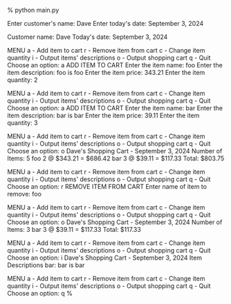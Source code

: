 % python main.py

Enter customer's name:
Dave
Enter today's date:
September 3, 2024

Customer name: Dave
Today's date: September 3, 2024

MENU
a - Add item to cart
r - Remove item from cart
c - Change item quantity
i - Output items' descriptions
o - Output shopping cart
q - Quit
Choose an option:
a
ADD ITEM TO CART
Enter the item name:
foo
Enter the item description:
foo is foo
Enter the item price:
343.21
Enter the item quantity:
2

MENU
a - Add item to cart
r - Remove item from cart
c - Change item quantity
i - Output items' descriptions
o - Output shopping cart
q - Quit
Choose an option:
a
ADD ITEM TO CART
Enter the item name:
bar
Enter the item description:
bar is bar
Enter the item price:
39.11
Enter the item quantity:
3

MENU
a - Add item to cart
r - Remove item from cart
c - Change item quantity
i - Output items' descriptions
o - Output shopping cart
q - Quit
Choose an option:
o
Dave's Shopping Cart - September 3, 2024
Number of Items: 5
foo 2 @ $343.21 = $686.42
bar 3 @ $39.11 = $117.33
Total: $803.75

MENU
a - Add item to cart
r - Remove item from cart
c - Change item quantity
i - Output items' descriptions
o - Output shopping cart
q - Quit
Choose an option:
r
REMOVE ITEM FROM CART
Enter name of item to remove:
foo

MENU
a - Add item to cart
r - Remove item from cart
c - Change item quantity
i - Output items' descriptions
o - Output shopping cart
q - Quit
Choose an option:
o
Dave's Shopping Cart - September 3, 2024
Number of Items: 3
bar 3 @ $39.11 = $117.33
Total: $117.33

MENU
a - Add item to cart
r - Remove item from cart
c - Change item quantity
i - Output items' descriptions
o - Output shopping cart
q - Quit
Choose an option:
i
Dave's Shopping Cart - September 3, 2024
Item Descriptions
bar: bar is bar

MENU
a - Add item to cart
r - Remove item from cart
c - Change item quantity
i - Output items' descriptions
o - Output shopping cart
q - Quit
Choose an option:
q
% 